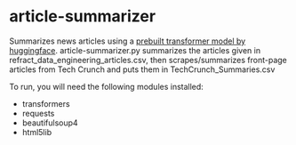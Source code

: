 # article-summarizer
Summarizes news articles using a [prebuilt transformer model by huggingface](https://github.com/huggingface/transformers). article-summarizer.py summarizes the articles given in refract_data_engineering_articles.csv, then scrapes/summarizes front-page articles from Tech Crunch and puts them in TechCrunch_Summaries.csv

To run, you will need the following modules installed:
* transformers
* requests
* beautifulsoup4
* html5lib
